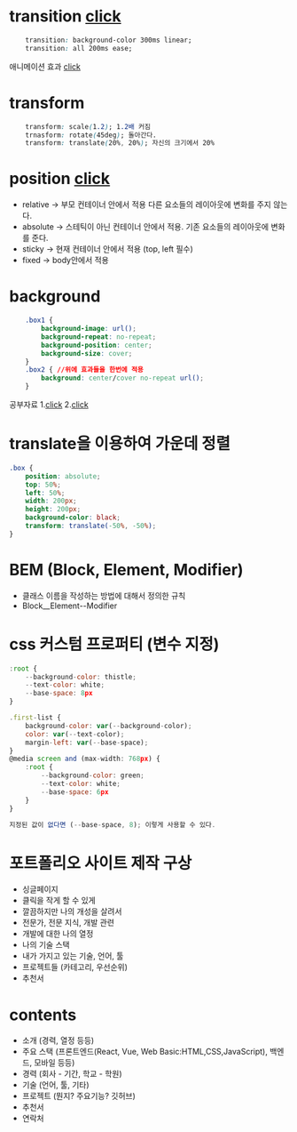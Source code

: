 # transition [click](https://developer.mozilla.org/en-US/docs/Web/CSS/animation-timing-function)

```CSS
    transition: background-color 300ms linear;
    transition: all 200ms ease;
```

애니메이션 효과 [click](https://cubic-bezier.com/)

# transform

```CSS
    transform: scale(1.2); 1.2배 커짐
    trnasform: rotate(45deg); 돌아간다.
    transform: translate(20%, 20%); 자신의 크기에서 20%

```

# position [click](https://developer.mozilla.org/en-US/docs/Web/CSS/position)

- relative -> 부모 컨테이너 안에서 적용 다른 요소들의 레이아웃에 변화를 주지 않는다.
- absolute -> 스테틱이 아닌 컨테이너 안에서 적용. 기존 요소들의 레이아웃에 변화를 준다.
- sticky -> 현재 컨테이너 안에서 적용 (top, left 필수)
- fixed -> body안에서 적용

# background

```CSS
    .box1 {
        background-image: url();
        background-repeat: no-repeat;
        background-position: center;
        background-size: cover;
    }
    .box2 { //위에 효과들을 한번에 적용
        background: center/cover no-repeat url();
    }
```

공부자료 1.[click](https://developer.mozilla.org/en-US/docs/Web/CSS/background) 2.[click](https://developer.mozilla.org/en-US/docs/Web/CSS/background-image)

# translate을 이용하여 가운데 정렬

```CSS
.box {
    position: absolute;
    top: 50%;
    left: 50%;
    width: 200px;
    height: 200px;
    background-color: black;
    transform: translate(-50%, -50%);
}
```

# BEM (Block, Element, Modifier)

- 클래스 이름을 작성하는 방법에 대해서 정의한 규칙
- Block\_\_Element--Modifier

# css 커스텀 프로퍼티 (변수 지정)

```JavaScript
:root {
    --background-color: thistle;
    --text-color: white;
    --base-space: 8px
}

.first-list {
    background-color: var(--background-color);
    color: var(--text-color);
    margin-left: var(--base-space);
}
@media screen and (max-width: 768px) {
    :root {
        --background-color: green;
        --text-color: white;
        --base-space: 6px
    }
}

지정된 값이 없다면 (--base-space, 8); 이렇게 사용할 수 있다.
```

# 포트폴리오 사이트 제작 구상

- 싱글페이지
- 클릭을 작게 할 수 있게
- 깔끔하지만 나의 개성을 살려서
- 전문가, 전문 지식, 개발 관련
- 개발에 대한 나의 열정
- 나의 기술 스택
- 내가 가지고 있는 기술, 언어, 툴
- 프로젝트들 (카테고리, 우선순위)
- 추천서

# contents

- 소개 (경력, 열정 등등)
- 주요 스택 (프론트엔드(React, Vue, Web Basic:HTML,CSS,JavaScript), 백엔드, 모바일 등등)
- 경력 (회사 - 기간, 학교 - 학원)
- 기술 (언어, 툴, 기타)
- 프로젝트 (뭔지? 주요기능? 깃허브)
- 추천서
- 연락처
